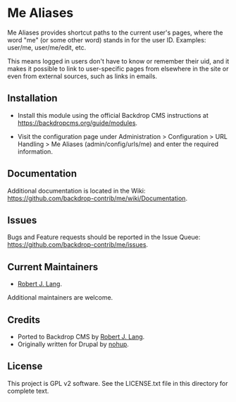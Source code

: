 Me Aliases
======================

Me Aliases provides shortcut paths to the current user's pages, where the word
"me" (or some other word) stands in for the user ID. Examples: user/me,
user/me/edit, etc.

This means logged in users don't have to know or remember their uid, and it
makes it possible to link to user-specific pages from elsewhere in the site or
even from external sources, such as links in emails.

Installation
------------

- Install this module using the official Backdrop CMS instructions at
  https://backdropcms.org/guide/modules.

- Visit the configuration page under Administration > Configuration >
  URL Handling > Me Aliases (admin/config/urls/me) and enter the required
  information.

Documentation
-------------

Additional documentation is located in the Wiki:
https://github.com/backdrop-contrib/me/wiki/Documentation.

Issues
------

Bugs and Feature requests should be reported in the Issue Queue:
https://github.com/backdrop-contrib/me/issues.

Current Maintainers
-------------------

- [Robert J. Lang](https://github.com/bugfolder).

Additional maintainers are welcome.

Credits
-------

- Ported to Backdrop CMS by [Robert J. Lang](https://github.com/bugfolder).
- Originally written for Drupal by [nohup](https://www.drupal.org/u/nohup).

License
-------

This project is GPL v2 software.
See the LICENSE.txt file in this directory for complete text.
